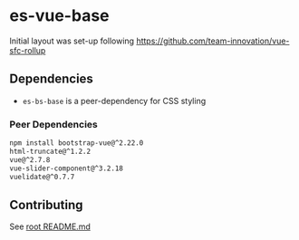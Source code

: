# es-vue-base

Initial layout was set-up following <https://github.com/team-innovation/vue-sfc-rollup>

## Dependencies

- `es-bs-base` is a peer-dependency for CSS styling

### Peer Dependencies

```bash
npm install bootstrap-vue@^2.22.0
html-truncate@^1.2.2
vue@^2.7.8
vue-slider-component@^3.2.18
vuelidate@^0.7.7
```

## Contributing

See [root README.md](../README.md#contributing)
